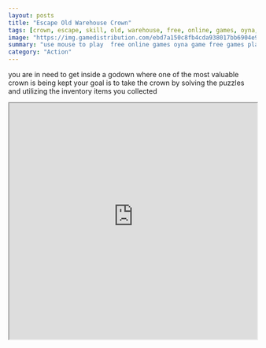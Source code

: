 ```yaml
---
layout: posts
title: "Escape Old Warehouse Crown"
tags: [crown, escape, skill, old, warehouse, free, online, games, oyna, game, free, games, play, play, games]
image: "https://img.gamedistribution.com/ebd7a150c8fb4cda938017bb6904e928.jpg"
summary: "use mouse to play  free online games oyna game free games play play games"
category: "Action"
---
```


you are in need to get inside a godown where one of the most valuable crown is being kept your goal is to take the crown by solving the puzzles and utilizing the inventory items you collected

<iframe width="100%" height="480px;" src="https://flash.gamedistribution.com?game=ebd7a150c8fb4cda938017bb6904e928"></iframe>